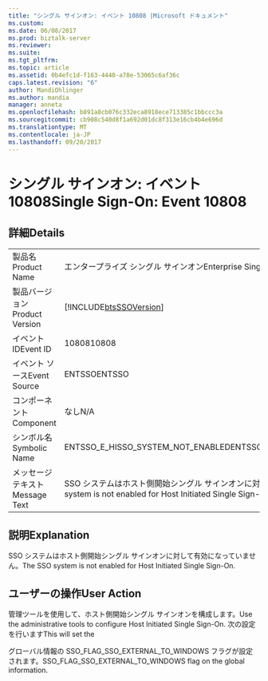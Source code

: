 ```yaml
---
title: "シングル サインオン: イベント 10808 |Microsoft ドキュメント"
ms.custom: 
ms.date: 06/08/2017
ms.prod: biztalk-server
ms.reviewer: 
ms.suite: 
ms.tgt_pltfrm: 
ms.topic: article
ms.assetid: 0b4efc1d-f163-4440-a78e-53065c6af36c
caps.latest.revision: "6"
author: MandiOhlinger
ms.author: mandia
manager: anneta
ms.openlocfilehash: b891a8cb076c332eca8918ece713385c1bbccc3a
ms.sourcegitcommit: cb908c540d8f1a692d01dc8f313e16cb4b4e696d
ms.translationtype: MT
ms.contentlocale: ja-JP
ms.lasthandoff: 09/20/2017
---
```

# <a name="single-sign-on-event-10808"></a><span data-ttu-id="51d1c-102">シングル サインオン: イベント 10808</span><span class="sxs-lookup"><span data-stu-id="51d1c-102">Single Sign-On: Event 10808</span></span>
## <a name="details"></a><span data-ttu-id="51d1c-103">詳細</span><span class="sxs-lookup"><span data-stu-id="51d1c-103">Details</span></span>  
  
|||  
|-|-|  
|<span data-ttu-id="51d1c-104">製品名</span><span class="sxs-lookup"><span data-stu-id="51d1c-104">Product Name</span></span>|<span data-ttu-id="51d1c-105">エンタープライズ シングル サインオン</span><span class="sxs-lookup"><span data-stu-id="51d1c-105">Enterprise Single Sign-On</span></span>|  
|<span data-ttu-id="51d1c-106">製品バージョン</span><span class="sxs-lookup"><span data-stu-id="51d1c-106">Product Version</span></span>|[!INCLUDE[btsSSOVersion](../includes/btsssoversion-md.md)]|  
|<span data-ttu-id="51d1c-107">イベント ID</span><span class="sxs-lookup"><span data-stu-id="51d1c-107">Event ID</span></span>|<span data-ttu-id="51d1c-108">10808</span><span class="sxs-lookup"><span data-stu-id="51d1c-108">10808</span></span>|  
|<span data-ttu-id="51d1c-109">イベント ソース</span><span class="sxs-lookup"><span data-stu-id="51d1c-109">Event Source</span></span>|<span data-ttu-id="51d1c-110">ENTSSO</span><span class="sxs-lookup"><span data-stu-id="51d1c-110">ENTSSO</span></span>|  
|<span data-ttu-id="51d1c-111">コンポーネント</span><span class="sxs-lookup"><span data-stu-id="51d1c-111">Component</span></span>|<span data-ttu-id="51d1c-112">なし</span><span class="sxs-lookup"><span data-stu-id="51d1c-112">N/A</span></span>|  
|<span data-ttu-id="51d1c-113">シンボル名</span><span class="sxs-lookup"><span data-stu-id="51d1c-113">Symbolic Name</span></span>|<span data-ttu-id="51d1c-114">ENTSSO_E_HISSO_SYSTEM_NOT_ENABLED</span><span class="sxs-lookup"><span data-stu-id="51d1c-114">ENTSSO_E_HISSO_SYSTEM_NOT_ENABLED</span></span>|  
|<span data-ttu-id="51d1c-115">メッセージ テキスト</span><span class="sxs-lookup"><span data-stu-id="51d1c-115">Message Text</span></span>|<span data-ttu-id="51d1c-116">SSO システムはホスト側開始シングル サインオンに対して有効になっていません。</span><span class="sxs-lookup"><span data-stu-id="51d1c-116">The SSO system is not enabled for Host Initiated Single Sign-On.</span></span>|  
  
## <a name="explanation"></a><span data-ttu-id="51d1c-117">説明</span><span class="sxs-lookup"><span data-stu-id="51d1c-117">Explanation</span></span>  
 <span data-ttu-id="51d1c-118">SSO システムはホスト側開始シングル サインオンに対して有効になっていません。</span><span class="sxs-lookup"><span data-stu-id="51d1c-118">The SSO system is not enabled for Host Initiated Single Sign-On.</span></span>  
  
## <a name="user-action"></a><span data-ttu-id="51d1c-119">ユーザーの操作</span><span class="sxs-lookup"><span data-stu-id="51d1c-119">User Action</span></span>  
 <span data-ttu-id="51d1c-120">管理ツールを使用して、ホスト側開始シングル サインオンを構成します。</span><span class="sxs-lookup"><span data-stu-id="51d1c-120">Use the administrative tools to configure Host Initiated Single Sign-On.</span></span> <span data-ttu-id="51d1c-121">次の設定を行います</span><span class="sxs-lookup"><span data-stu-id="51d1c-121">This will set the</span></span>  
  
 <span data-ttu-id="51d1c-122">グローバル情報の SSO_FLAG_SSO_EXTERNAL_TO_WINDOWS フラグが設定されます。</span><span class="sxs-lookup"><span data-stu-id="51d1c-122">SSO_FLAG_SSO_EXTERNAL_TO_WINDOWS flag on the global information.</span></span>